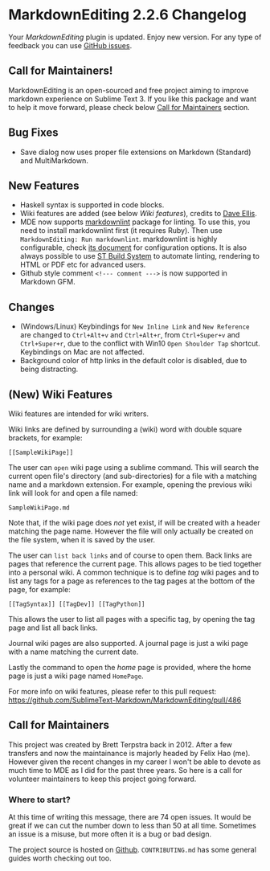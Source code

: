 # MarkdownEditing 2.2.6 Changelog

Your _MarkdownEditing_ plugin is updated. Enjoy new version. For any type of
feedback you can use [GitHub issues][issues].

## Call for Maintainers!

MarkdownEditing is an open-sourced and free project aiming to improve markdown experience on Sublime Text 3. If you like this package and want to help it move forward, please check below [Call for Maintainers](#call-for-maintainers) section.

## Bug Fixes

* Save dialog now uses proper file extensions on Markdown (Standard) and MultiMarkdown.

## New Features

* Haskell syntax is supported in code blocks.
* Wiki features are added (see below _Wiki features_), credits to [Dave Ellis](https://github.com/dave-ellis).
* MDE now supports [markdownlint](https://github.com/markdownlint/markdownlint) package for linting. To use this, you need to install markdownlint first (it requires Ruby). Then use `MarkdownEditing: Run markdownlint`. markdownlint is highly configurable, check [its document](https://github.com/markdownlint/markdownlint/blob/master/docs/configuration.md) for configuration options. It is also always possible to use [ST Build System](http://docs.sublimetext.info/en/latest/file_processing/build_systems.html) to automate linting, rendering to HTML or PDF etc for advanced users.
* Github style comment `<!--- comment --->` is now supported in Markdown GFM.

## Changes

* (Windows/Linux) Keybindings for `New Inline Link` and `New Reference` are changed to `Ctrl+Alt+v` and `Ctrl+Alt+r`, from `Ctrl+Super+v` and `Ctrl+Super+r`, due to the conflict with Win10 `Open Shoulder Tap` shortcut. Keybindings on Mac are not affected.
* Background color of http links in the default color is disabled, due to being distracting.

## (New) Wiki Features

Wiki features are intended for wiki writers.

Wiki links are defined by surrounding a (wiki) word with double square brackets, for example:

    [[SampleWikiPage]]

The user can `open` wiki page using a sublime command.  This will search the current open file's directory (and sub-directories) for a file with a matching name and a markdown extension.  For example, opening the previous wiki link
will look for and open a file named:

    SampleWikiPage.md

Note that, if the wiki page does *not* yet exist, if will be created with a header matching the page name.  However the file will only actually be created on the file system, when it is saved by the user.  

The user can `list back links` and of course to open them.  Back links are pages that reference the current page.  This allows pages to be tied together into a personal wiki.   A common technique is to define *tag* wiki pages and to list any tags for a page as references to the tag pages at the bottom of the page, for example:
    
    [[TagSyntax]] [[TagDev]] [[TagPython]]

This allows the user to list all pages with a specific tag, by opening the tag page and list all back links.

Journal wiki pages are also supported.  A journal page is just a wiki page with a name matching the current date.

Lastly the command to open the *home* page is provided, where the home page is just a wiki page named `HomePage`.

For more info on wiki features, please refer to this pull request: https://github.com/SublimeText-Markdown/MarkdownEditing/pull/486

## Call for Maintainers

This project was created by Brett Terpstra back in 2012. After a few transfers and now the maintainance is majorly headed by Felix Hao (me). However given the recent changes in my career I won't be able to devote as much time to MDE as I did for the past three years. So here is a call for volunteer maintainers to keep this project going forward.

### Where to start?

At this time of writing this message, there are 74 open issues. It would be great if we can cut the number down to less than 50 at all time. Sometimes an issue is a misuse, but more often it is a bug or bad design.

The project source is hosted on [Github](https://github.com/SublimeText-Markdown/MarkdownEditing). `CONTRIBUTING.md` has some general guides worth checking out too.

[issues]: https://github.com/SublimeText-Markdown/MarkdownEditing/issues
